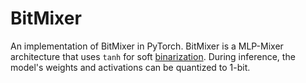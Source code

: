 # BitMixer

An implementation of BitMixer in PyTorch. BitMixer is a MLP-Mixer architecture that uses `tanh` for soft [binarization](https://arxiv.org/abs/1602.02830). During inference, the model's weights and activations can be quantized to 1-bit.
